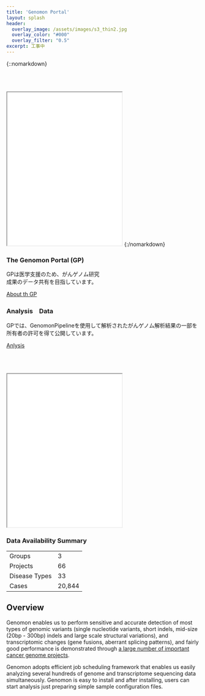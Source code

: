 ```yaml
---
title: 'Genomon Portal'
layout: splash
header:
  overlay_image: /assets/images/s3_thin2.jpg
  overlay_color: "#000"
  overlay_filter: "0.5"
excerpt: 工事中
---
```


{::nomarkdown}
<iframe src="{{ site.url }}{{ site.baseurl }}/graphs/index_bar.html" style="height:400px; margin-top:50px;"></iframe>
{:/nomarkdown}

<div class="frame">
<div class="box" style="width:50%">
<h3>The Genomon Portal (GP)</h3>
<p>GPは医学支援のため、がんゲノム研究成果のデータ共有を目指しています。</p>
<p><a href="./pages/about"><font class="pre-link"></font> About th GP</a></p>
</div>

<div class="box">
<h3>Analysis　Data</h3>
<p>GPでは、GenomonPipelineを使用して解析されたがんゲノム解析結果の一部を所有者の許可を得て公開しています。</p>
<p><a href="./analysis"><font class="pre-link"></font> Anlysis</a></p>
</div>
</div>

<div class="frame">
<div class="box" style="width:70%">
<iframe src="{{ site.url }}{{ site.baseurl }}/graphs/index_tree.html" style="height:400px; margin-top:50px;"></iframe>
</div>

<div class="box">
<h3>Data Availability Summary</h3>
<table>
  <tr><td>Groups       </td><td>     3</td></tr>
  <tr><td>Projects     </td><td>    66</td></tr>
  <tr><td>Disease Types</td><td>    33</td></tr>
  <tr><td>Cases        </td><td>20,844</td></tr>
</table>
</div>
</div>

## Overview

Genomon enables us to perform sensitive and accurate detection of most types of genomic variants
(single nucleotide variants, short indels, mid-size (20bp - 300bp) indels and large scale structural variations),
and transcriptomic changes (gene fusions, aberrant splicing patterns),
and fairly good performance is demonstrated 
through [a large number of important cancer genome projects](http://www.ncbi.nlm.nih.gov/pubmed?term=(Ogawa%2C%20Seishi%5BAuthor%5D)%20AND%20Miyano%2C%20Satoru%5BAuthor%5D).


Genomon adopts efficient job scheduling framework that enables us easily analyzing several hundreds of 
genome and transcriptome sequencing data simultaneously.
Genomon is easy to install and after installing, 
users can start analysis just preparing simple sample configuration files.

